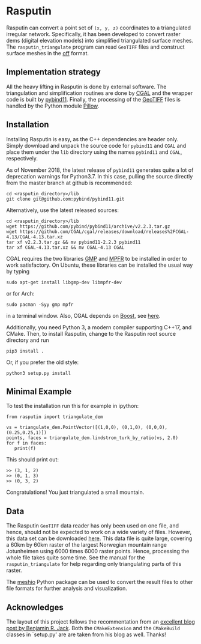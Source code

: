 # Rasputin

Rasputin can convert a point set of `(x, y, z)` coordinates to a triangulated
irregular network. Specifically, it has been developed to convert raster dems
(digital elevation models) into simplified triangulated surface meshes. The
`rasputin_triangulate` program can read `GeoTIFF` files and construct surface
meshes in the [off](https://en.wikipedia.org/wiki/OFF_(file_format)) format.

## Implementation strategy

All the heavy lifting in Rasputin is done by external software. The
triangulation and simplification routines are done by
[CGAL](https://www.cgal.org/) and the wrapper code is built by
[pybind11](https://pybind11.readthedocs.io/en/stable/). Finally, the processing
of the [GeoTIFF](https://en.wikipedia.org/wiki/GeoTIFF) files is handled by the
Python module [Pillow](https://python-pillow.org/).

## Installation

Installing Rasputin is easy, as the C++ dependencies are header only. Simply
download and unpack the source code for `pybind11` and `CGAL` and place them
under the `lib` directory using the names `pybind11` and `CGAL`, respectively.

As of November 2018, the latest release of `pybind11` generates quite a lot of deprecation warnings for Python3.7. In this case, pulling the source directly from the master branch at github is recommended:
```
cd <rasputin_directory>/lib
git clone git@github.com:pybind/pybind11.git
```

Alternatively, use the latest released sources:
```
cd <rasputin_directory>/lib
wget https://github.com/pybind/pybind11/archive/v2.2.3.tar.gz
wget https://github.com/CGAL/cgal/releases/download/releases%2FCGAL-4.13/CGAL-4.13.tar.xz
tar xf v2.2.3.tar.gz && mv pybind11-2.2.3 pybind11
tar xf CGAL-4.13.tar.xz && mv CGAL-4.13 CGAL
```

CGAL requires the two libraries [GMP](http://gmplib.org/) and
[MPFR](http://www.mpfr.org/) to be installed in order to work satisfactory. On
Ubuntu, these libraries can be installed the usual way by typing

```
sudo apt-get install libgmp-dev libmpfr-dev
```

or for Arch:
```
sudo pacman -Syy gmp mpfr
```

in a terminal window. Also, CGAL depends on [Boost](https://www.boost.org/),
see [here](https://doc.cgal.org/latest/Manual/installation.html#title21).

Additionally, you need Python 3, a modern compiler supporting C++17, and CMake.
Then, to install Rasputin, change to the Rasputin root source directory and run
```
pip3 install .
```
Or, if you prefer the old style:
```
python3 setup.py install
```


## Minimal Example
To test the installation run this for example in ipython:

```
from rasputin import triangulate_dem

vs = triangulate_dem.PointVector([(1,0,0), (0,1,0), (0,0,0), (0.25,0.25,1)])
points, faces = triangulate_dem.lindstrom_turk_by_ratio(vs, 2.0)
for f in faces:
   print(f)
```

This should print out:
```
>> (3, 1, 2)
>> (0, 1, 3)
>> (0, 3, 2)
```
Congratulations! You just triangulated a small mountain.

## Data

The Rasputin `GeoTIFF` data reader has only been used on one file, and hence,
should not be expected to work on a wide variety of files. However, this data
set can be downloaded
[here](http://blog.mastermaps.com/2016/09/creating-tin-from-raster-dem.html).
This data file is quite large, covering a 60km by 60km raster of the largest
Norwegian mountain range Jotunheimen using 6000 times 6000 raster points.
Hence, processing the whole file takes quite some time. See the manual for the
`rasputin_triangulate` for help regarding only triangulating parts of this
raster.

The [meshio](https://github.com/nschloe/meshio) Python package can be used to convert
the result files to other file formats for further analysis and visualization.


## Acknowledges

The layout of this project follows the recommentation from an [excellent blog
post by Benjamin R.
Jack](http://www.benjack.io/2018/02/02/python-cpp-revisited.html). Both the
`CMakeExtension` and the `CMakeBuild` classes in `setup.py' are are taken from
his blog as well. Thanks!
